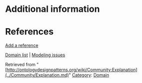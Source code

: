 #  Additional information


#  References


[Add a reference](index.php@title=Odp%253AAdd_reference&subject=../Community/Explanation.md "http://ontologydesignpatterns.org/wiki/index.php?title=Odp:Add_reference&subject=Community%3AExplanation")


  




[Domain list](../Community/Domain.md "Community:Domain") | [Modeling issues](../Community/Main.md "Community:Main")


Retrieved from "[http://ontologydesignpatterns.org/wiki/Community:Explanation](../Community/Explanation.md)"
 [Category](http://ontologydesignpatterns.org/wiki/Special:Categories "Special:Categories"): [Domain](../Category/Domain.md "Category:Domain")